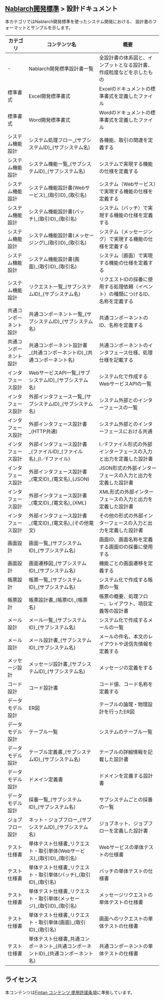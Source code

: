 ## [Nablarch開発標準](../README.md) > 設計ドキュメント
本カテゴリではNablarch開発標準を使ったシステム開発における、
設計書のフォーマットとサンプルを示します。  

|カテゴリ|コンテンツ名|概要|
|---|---|---|
|-|Nablarch開発標準設計書一覧|全設計書の体系図と、インプットとなる設計書、作成粒度などを示したもの|
|標準書式|Excel開発標準書式|Excelのドキュメントの標準書式を定義したファイル|
|標準書式|Word開発標準書式|Wordのドキュメントの標準書式を定義したファイル|
|システム機能設計|システム処理フロー\_(サブシステムID)\_(サブシステム名)|各機能、取引の関連を定義する|
|システム機能設計|システム機能一覧\_(サブシステムID)\_(サブシステム名)|システムで実現する機能の仕様を定義する|
|システム機能設計|システム機能設計書(Webサービス)\_(取引ID)\_(取引名)|システム（Webサービス）で実現する機能の仕様を定義する|
|システム機能設計|システム機能設計書(バッチ)\_(取引ID)\_(取引名)|システム（バッチ）で実現する機能の仕様を定義する|
|システム機能設計|システム機能設計書(メッセージング)\_(取引ID)\_(取引名)|システム（メッセージング）で実現する機能の仕様を定義する|
|システム機能設計|システム機能設計書(画面)\_(取引ID)\_(取引名)|システム（画面）で実現する機能の仕様を定義する|
|システム機能設計|リクエスト一覧\_(サブシステムID)\_(サブシステム名)|リクエストIDの採番に使用する処理依頼（イベント）の種類につけるID、名称を定義する|
|共通コンポーネント設計|共通コンポーネント一覧\_(サブシステムID)\_(サブシステム名)|共通コンポーネントのID、名称を定義する|
|共通コンポーネント設計|共通コンポーネント設計書\_(共通コンポーネントID)\_(共通コンポーネント名)|共通コンポーネントのインタフェース仕様、処理仕様を記載する|
|インタフェース設計|WebサービスAPI一覧\_(サブシステムID)\_(サブシステム名)|システム化で作成するWebサービスAPIの一覧|
|インタフェース設計|外部インタフェース一覧\_(サブシステムID)\_(サブシステム名)|システム外部とのインターフェースの一覧|
|インタフェース設計|外部インタフェース設計書\_(HTTP共通)|システム外部とのインターフェースにおける共通|
|インタフェース設計|外部インタフェース設計書\_(ファイルID)\_(ファイル名)\_(I／Fファイル)|I／Fファイル形式の外部インターフェースの入力と出力を定義した設計書|
|インタフェース設計|外部インタフェース設計書\_(電文ID)\_(電文名)\_(JSON)|JSON形式の外部インターフェースの入力と出力を定義した設計書|
|インタフェース設計|外部インタフェース設計書\_(電文ID)\_(電文名)\_(XML)|XML形式の外部インターフェースの入力と出力を定義した設計書|
|インタフェース設計|外部インタフェース設計書\_(電文ID)\_(電文名)\_(その他電文)|その他の形式の外部インターフェースの入力と出力を定義した設計書|
|画面設計|画面一覧\_(サブシステムID)\_(サブシステム名)|画面ID、画面名称を定義する画面IDの採番に使用する|
|画面設計|画面遷移図\_(サブシステムID)\_(サブシステム名)|機能ごとの画面遷移を定義する|
|帳票設計|帳票一覧\_(サブシステムID)\_(サブシステム名)|システム化で作成する帳票の一覧|
|帳票設計|帳票設計書\_(帳票ID)\_(帳票名)|帳票の概要、処理フロー、レイアウト、項目定義等の設計書|
|メール設計|メール一覧\_(サブシステムID)\_(サブシステム名)|システム化で作成するメールの一覧|
|メール設計|メール設計書\_(サブシステムID)\_(サブシステム名)|メールの件名、本文のレイアウトや送信先情報を定義する|
|メッセージ設計|メッセージ設計書\_(サブシステムID)\_(サブシステム名)|メッセージの定義をする|
|コード設計|コード設計書|コード値、コード名称を定義する|
|データモデル設計|ER図|テーブルの論理・物理設計を行ったER図|
|データモデル設計|テーブル一覧|システムのテーブル一覧|
|データモデル設計|テーブル定義書\_(サブシステムID)\_(サブシステム名)|テーブルの詳細情報を記載した設計書|
|データモデル設計|ドメイン定義書|ドメインを定義する設計書|
|データモデル設計|採番一覧\_(サブシステムID)\_(サブシステム名)|サブシステムごとの採番の一覧|
|ジョブフロー設計|ネット・ジョブフロー\_(サブシステムID)\_(サブシステム名)|ジョブネット、ジョブフローを定義した設計書|
|テスト仕様書|単体テスト仕様書\_リクエスト・取引単体(Webサービス)\_(取引ID)\_(取引名)|Webサービスの単体テストの仕様書|
|テスト仕様書|単体テスト仕様書\_リクエスト・取引単体(バッチ)\_(取引ID)\_(取引名)|バッチの単体テストの仕様書|
|テスト仕様書|単体テスト仕様書\_リクエスト・取引単体(メッセージ)\_(取引ID)\_(取引名)|メッセージリクエストの単体テストの仕様書|
|テスト仕様書|単体テスト仕様書\_リクエスト・取引単体(画面)\_(取引ID)\_(取引名)|画面へのリクエストの単体テストの仕様書|
|テスト仕様書|単体テスト仕様書\_共通コンポーネント\_(共通コンポーネントID)\_(共通コンポーネント名)|共通コンポーネントの単体テストの仕様書|

## ライセンス

本コンテンツは<a href="https://fintan.jp/?page_id=201">Fintan コンテンツ 使用許諾条項</a>に準拠しています。
